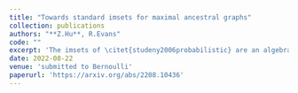 ```yaml
---
title: "Towards standard imsets for maximal ancestral graphs"
collection: publications
authors: "**Z.Hu**, R.Evans"
code: ""
excerpt: 'The imsets of \citet{studeny2006probabilistic} are an algebraic method for representing conditional independence models. They have many attractive properties when applied to such models, and they are particularly nice for working with directed acyclic graph (DAG) models. In particular, the standard imset for a DAG is in one-to-one correspondence with the independences it induces, and hence is a label for its Markov equivalence class. We present a proposed extension to standard imsets for maximal ancestral graph (MAG) models, using the parameterizing set representation of \citet{hu2020faster}. By construction, our imset also represents the Markov equivalence class of the MAG. We show that for many such graphs our proposed imset is \emph{perfectly Markovian} with respect to the graph thus providing a scoring criteria by measuring the discrepancy for a list of independences that define the model; this gives an alternative to the usual BIC score. Unfortunately, for some models the representation does not work, and in certain cases does not represent any independences at all. We prove that it does work for \emph{simple} MAGs where there are only heads of size less than three, as well as for a large class of purely bidirected models. We also show that of independence models that do represent the MAG, the one we give is the simplest possible, in a manner we make precise. Further we refine the ordered local Markov property, which relates to finding the best imsets representing general MAGs.'
date: 2022-08-22
venue: 'submitted to Bernoulli'
paperurl: 'https://arxiv.org/abs/2208.10436'
---
```

